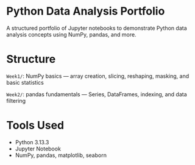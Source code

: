 # Python Data Analysis Portfolio

A structured portfolio of Jupyter notebooks to demonstrate Python data analysis concepts using NumPy, pandas, and more.

# Structure

`Week1/`: NumPy basics — array creation, slicing, reshaping, masking, and basic statistics

`Week2/`: pandas fundamentals — Series, DataFrames, indexing, and data filtering


# Tools Used

- Python 3.13.3
- Jupyter Notebook
- NumPy, pandas, matplotlib, seaborn
